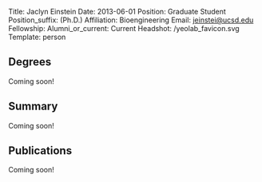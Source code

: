 Title: Jaclyn Einstein
Date: 2013-06-01
Position: Graduate Student
Position_suffix: (Ph.D.)
Affiliation: Bioengineering
Email: jeinstei@ucsd.edu
Fellowship:
Alumni_or_current: Current
Headshot: /yeolab_favicon.svg
Template: person
<!-- Status: draft -->

## Degrees

Coming soon!

## Summary

Coming soon!

## Publications
Coming soon!
